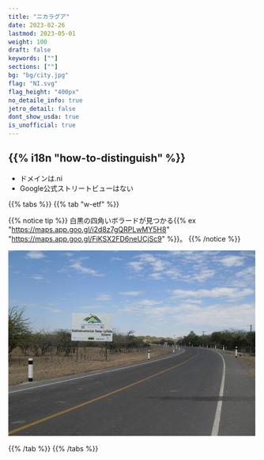```yaml
---
title: "ニカラグア"
date: 2023-02-26
lastmod: 2023-05-01
weight: 100
draft: false
keywords: [""]
sections: [""]
bg: "bg/city.jpg"
flag: "NI.svg"
flag_height: "400px"
no_detaile_info: true
jetro_detail: false
dont_show_usda: true
is_unofficial: true
---
```


<div class="main-desciption country-description">
    <h2 class="section-title">{{% i18n "how-to-distinguish" %}}</h2>
    <ul class="rule-list">
        <li>ドメインは.ni</li>
        <li>Google公式ストリートビューはない</li>
    </ul>
</div>

{{% tabs %}}
{{% tab "w-etf" %}}

{{% notice tip %}}
白黒の四角いボラードが見つかる{{% ex "https://maps.app.goo.gl/i2d8z7gQRPLwMY5H8" "https://maps.app.goo.gl/FiKSX2FD6neUCjSc9" %}}。
{{% /notice %}}
<div class="googlemap-if no-margin">
<img src="Newroad-nicaragua.jpg">
</div>

{{% /tab %}}
{{% /tabs  %}}